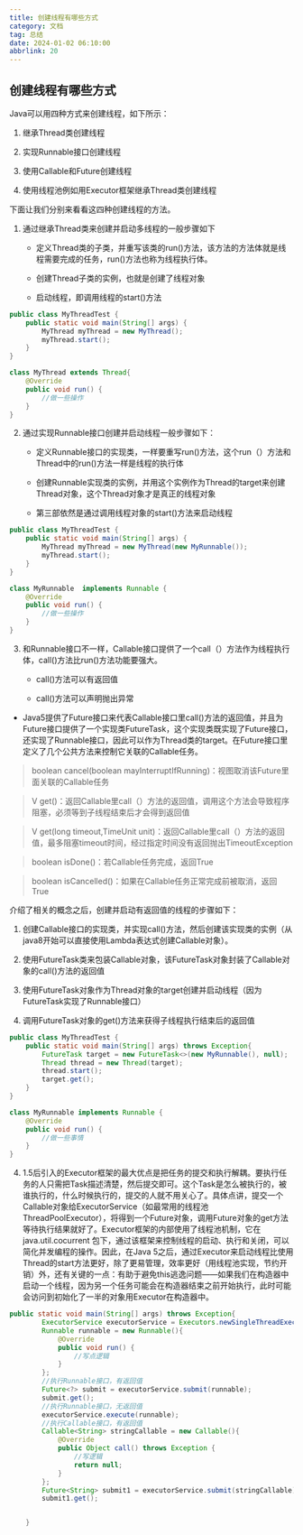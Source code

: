 ```yaml
---
title: 创建线程有哪些方式
category: 文档
tag: 总结
date: 2024-01-02 06:10:00
abbrlink: 20
---
```


## 创建线程有哪些方式

Java可以用四种方式来创建线程，如下所示：

1. 继承Thread类创建线程

2. 实现Runnable接口创建线程

3. 使用Callable和Future创建线程

4. 使用线程池例如用Executor框架继承Thread类创建线程

下面让我们分别来看看这四种创建线程的方法。

1. 通过继承Thread类来创建并启动多线程的一般步骤如下

    - 定义Thread类的子类，并重写该类的run()方法，该方法的方法体就是线程需要完成的任务，run()方法也称为线程执行体。

    - 创建Thread子类的实例，也就是创建了线程对象

    - 启动线程，即调用线程的start()方法

```java
public class MyThreadTest {
    public static void main(String[] args) {
        MyThread myThread = new MyThread();
        myThread.start();
    }
}

class MyThread extends Thread{
    @Override
    public void run() {
        //做一些操作
    }
}
```

2. 通过实现Runnable接口创建并启动线程一般步骤如下：

    - 定义Runnable接口的实现类，一样要重写run()方法，这个run（）方法和Thread中的run()方法一样是线程的执行体

    - 创建Runnable实现类的实例，并用这个实例作为Thread的target来创建Thread对象，这个Thread对象才是真正的线程对象

    - 第三部依然是通过调用线程对象的start()方法来启动线程

```java
public class MyThreadTest {
    public static void main(String[] args) {
        MyThread myThread = new MyThread(new MyRunnable());
        myThread.start();
    }
}

class MyRunnable  implements Runnable {
    @Override
    public void run() {
        //做一些操作
    }
}
```

3. 和Runnable接口不一样，Callable接口提供了一个call（）方法作为线程执行体，call()方法比run()方法功能要强大。

    - call()方法可以有返回值

    - call()方法可以声明抛出异常

- Java5提供了Future接口来代表Callable接口里call()方法的返回值，并且为Future接口提供了一个实现类FutureTask，这个实现类既实现了Future接口，还实现了Runnable接口，因此可以作为Thread类的target。在Future接口里定义了几个公共方法来控制它关联的Callable任务。

>boolean cancel(boolean mayInterruptIfRunning)：视图取消该Future里面关联的Callable任务

>V get()：返回Callable里call（）方法的返回值，调用这个方法会导致程序阻塞，必须等到子线程结束后才会得到返回值

>V get(long timeout,TimeUnit unit)：返回Callable里call（）方法的返回值，最多阻塞timeout时间，经过指定时间没有返回抛出TimeoutException

>boolean isDone()：若Callable任务完成，返回True

>boolean isCancelled()：如果在Callable任务正常完成前被取消，返回True

介绍了相关的概念之后，创建并启动有返回值的线程的步骤如下：

1. 创建Callable接口的实现类，并实现call()方法，然后创建该实现类的实例（从java8开始可以直接使用Lambda表达式创建Callable对象）。

2. 使用FutureTask类来包装Callable对象，该FutureTask对象封装了Callable对象的call()方法的返回值

3. 使用FutureTask对象作为Thread对象的target创建并启动线程（因为FutureTask实现了Runnable接口）

4. 调用FutureTask对象的get()方法来获得子线程执行结束后的返回值

```java
public class MyThreadTest {
    public static void main(String[] args) throws Exception{
        FutureTask target = new FutureTask<>(new MyRunnable(), null);
        Thread thread = new Thread(target);
        thread.start();
        target.get();
    }
}

class MyRunnable implements Runnable {
    @Override
    public void run() {
        //做一些事情
    }
}
```

4. 1.5后引入的Executor框架的最大优点是把任务的提交和执行解耦。要执行任务的人只需把Task描述清楚，然后提交即可。这个Task是怎么被执行的，被谁执行的，什么时候执行的，提交的人就不用关心了。具体点讲，提交一个Callable对象给ExecutorService（如最常用的线程池ThreadPoolExecutor），将得到一个Future对象，调用Future对象的get方法等待执行结果就好了。Executor框架的内部使用了线程池机制，它在java.util.cocurrent 包下，通过该框架来控制线程的启动、执行和关闭，可以简化并发编程的操作。因此，在Java 5之后，通过Executor来启动线程比使用Thread的start方法更好，除了更易管理，效率更好（用线程池实现，节约开销）外，还有关键的一点：有助于避免this逃逸问题——如果我们在构造器中启动一个线程，因为另一个任务可能会在构造器结束之前开始执行，此时可能会访问到初始化了一半的对象用Executor在构造器中。

```java
public static void main(String[] args) throws Exception{
        ExecutorService executorService = Executors.newSingleThreadExecutor();
        Runnable runnable = new Runnable(){
            @Override
            public void run() {
                //写点逻辑
            }
        };
        //执行Runnable接口，有返回值
        Future<?> submit = executorService.submit(runnable);
        submit.get();
        //执行Runnable接口，无返回值
        executorService.execute(runnable);
        //执行Callable接口，有返回值
        Callable<String> stringCallable = new Callable(){
            @Override
            public Object call() throws Exception {
                //写逻辑
                return null;
            }
        };
        Future<String> submit1 = executorService.submit(stringCallable);
        submit1.get();


    }
```

